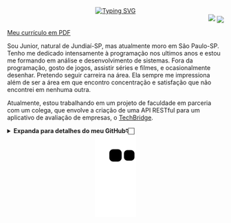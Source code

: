 <div align="center">
<a href="https://git.io/typing-svg"><img src="https://readme-typing-svg.herokuapp.com?font=Fira+Code&size=25&pause=1000&color=FFFFFF&center=true&vCenter=true&width=200&lines=Ol%C3%A1%2C+%F0%9F%8C%8E!" alt="Typing SVG" /></a>
</div>
<div align="right">
        <img src="https://komarev.com/ghpvc/?username=juniorcavicchioli&color=red&style=flat"/>
        <a href="linkedin.com/in/adilson-roberto-cavicchioli-junior-6816b7192/">
        <img align="center" width="40" src="https://cdn.jsdelivr.net/gh/devicons/devicon/icons/linkedin/linkedin-original.svg" />
</a>
</div>

<a href="https://drive.google.com/file/d/1LXC_dCk0xhaEZ4pZ0QWR9kIj7k8AvWot/view?usp=drivesdk">Meu currículo em PDF</a>

Sou Junior, natural de Jundiaí-SP, mas atualmente moro em São Paulo-SP. Tenho me dedicado intensamente à programação nos ultimos anos e estou me formando em análise e desenvolvimento de sistemas. Fora da programação, gosto de jogos, assistir séries e filmes, e ocasionalmente desenhar. Pretendo seguir carreira na área. Ela sempre me impressiona além de ser a área em que encontro concentração e satisfação que não encontrei em nenhuma outra.

Atualmente, estou trabalhando em um projeto de faculdade em parceria com um colega, que envolve a criação de uma API RESTful para um aplicativo de avaliação de empresas, o [TechBridge](https://github.com/juniorcavicchioli/techbridge).





<details>
        <summary><b>Expanda para detalhes do meu GitHub👇🏻</b></summary>
        <div align="center"> 
<img height="150em" src="https://github-readme-streak-stats.herokuapp.com/?user=juniorcavicchioli&theme=radical&background=00000000" />
                </br>
<img height="150em" src="https://github-readme-stats.vercel.app/api?username=juniorcavicchioli&count_private=true&show_icons=true&theme=radical&bg_color=00000000&hide_title=true&include_all_commits=true&line_height=21"/>
<img height="150em" src="https://github-readme-stats.vercel.app/api/top-langs/?username=juniorcavicchioli&count_private=true&theme=radical&bg_color=00000000&hide=html&hide_title=true&layout=compact&langs_count=8"/>
        </div>
</details>

<div align="center">
  <img src="https://github.com/juniorcavicchioli/juniorcavicchioli/blob/output/github-contribution-grid-snake.svg" alt="Snake animation" />
</div>


<!--
<p align="right">
<img src="https://komarev.com/ghpvc/?username=juniorcavicchioli&style=plastic&label=Views"/>
</p>
-->
